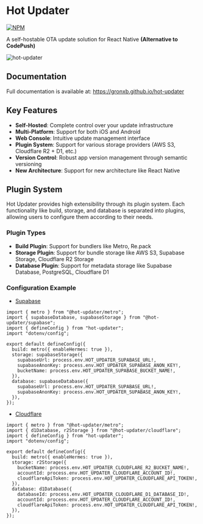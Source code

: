   # Hot Updater
  
[![NPM](https://img.shields.io/npm/v/hot-updater)](https://www.npmjs.com/package/hot-updater)

  A self-hostable OTA update solution for React Native **(Alternative to CodePush)**

  ![hot-updater](https://raw.githubusercontent.com/gronxb/hot-updater/main/demo.gif)


  ## Documentation

  Full documentation is available at:
  https://gronxb.github.io/hot-updater

  ## Key Features

  - **Self-Hosted**: Complete control over your update infrastructure
  - **Multi-Platform**: Support for both iOS and Android
  - **Web Console**: Intuitive update management interface
  - **Plugin System**: Support for various storage providers (AWS S3, Cloudflare R2 + D1, etc.)
  - **Version Control**: Robust app version management through semantic versioning
  - **New Architecture**: Support for new architecture like React Native


  ## Plugin System

  Hot Updater provides high extensibility through its plugin system. Each functionality like build, storage, and database is separated into plugins, allowing users to configure them according to their needs.

  ### Plugin Types

  - **Build Plugin**: Support for bundlers like Metro, Re.pack
  - **Storage Plugin**: Support for bundle storage like AWS S3, Supabase Storage, Cloudflare R2 Storage
  - **Database Plugin**: Support for metadata storage like Supabase Database, PostgreSQL, Cloudflare D1

  ### Configuration Example

  * [Supabase](https://gronxb.github.io/hot-updater/guide/providers/1_supabase.html)
  ```tsx
  import { metro } from "@hot-updater/metro";
  import { supabaseDatabase, supabaseStorage } from "@hot-updater/supabase";
  import { defineConfig } from "hot-updater";
  import "dotenv/config";

  export default defineConfig({
    build: metro({ enableHermes: true }),
    storage: supabaseStorage({
      supabaseUrl: process.env.HOT_UPDATER_SUPABASE_URL!,
      supabaseAnonKey: process.env.HOT_UPDATER_SUPABASE_ANON_KEY!,
      bucketName: process.env.HOT_UPDATER_SUPABASE_BUCKET_NAME!,
    }),
    database: supabaseDatabase({
      supabaseUrl: process.env.HOT_UPDATER_SUPABASE_URL!,
      supabaseAnonKey: process.env.HOT_UPDATER_SUPABASE_ANON_KEY!,
    }),
  });
  ```

* [Cloudflare](https://gronxb.github.io/hot-updater/guide/providers/2_cloudflare.html)
```tsx
import { metro } from "@hot-updater/metro";
import { d1Database, r2Storage } from "@hot-updater/cloudflare";
import { defineConfig } from "hot-updater";
import "dotenv/config";

export default defineConfig({
  build: metro({ enableHermes: true }),
  storage: r2Storage({
    bucketName: process.env.HOT_UPDATER_CLOUDFLARE_R2_BUCKET_NAME!,
    accountId: process.env.HOT_UPDATER_CLOUDFLARE_ACCOUNT_ID!,
    cloudflareApiToken: process.env.HOT_UPDATER_CLOUDFLARE_API_TOKEN!,
  }),
  database: d1Database({
    databaseId: process.env.HOT_UPDATER_CLOUDFLARE_D1_DATABASE_ID!,
    accountId: process.env.HOT_UPDATER_CLOUDFLARE_ACCOUNT_ID!,
    cloudflareApiToken: process.env.HOT_UPDATER_CLOUDFLARE_API_TOKEN!,
  }),
});
```
